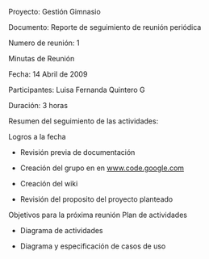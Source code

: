 Proyecto:
Gestión Gimnasio

Documento:
Reporte de seguimiento de reunión periódica

Numero de reunión:
1

Minutas de Reunión

Fecha:
14 Abril de 2009

Participantes:
Luisa Fernanda Quintero G

Duración:
3 horas

Resumen del seguimiento de las actividades:

Logros  a la fecha

- Revisión previa de documentación

- Creación del grupo en en www.code.google.com

- Creación del wiki

- Revisión del proposito del proyecto planteado


Objetivos para la próxima reunión
Plan de actividades

- Diagrama de actividades

- Diagrama y especificación de casos de uso